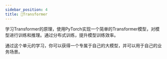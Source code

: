 ```yaml
---
sidebar_position: 4
title: 🚧Transformer
---
```


学习Transformer的原理，使用PyTorch实现一个简单的Transformer模型，对模型进行训练和推理。通过分布式训练，提升模型训练效率。

通过这个单元的学习，你可以获得一个专属于自己的大模型，并可以用于自己的业务场景。

<DocCardList />